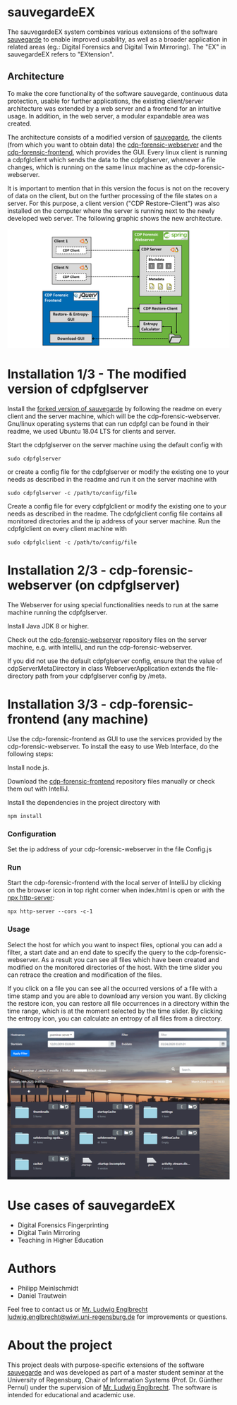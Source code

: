 # sauvegardeEX

The sauvegardeEX system combines various extensions of the software [sauvegarde](https://github.com/dupgit/sauvegarde)
to enable improved usability, as well as a broader application in related areas (eg.: Digital Forensics and Digital Twin Mirroring). The "EX" in sauvegardeEX refers to "EXtension".


## Architecture

To make the core functionality of the software sauvegarde, continuous data protection, usable for further applications,
the existing client/server architecture was extended by a web server and a frontend for an intuitive usage.
In addition, in the web server, a modular expandable area was created.

The architecture consists of a modified version of [sauvegarde](https://github.com/meinlschmidt/sauvegarde), the clients (from which you want to obtain data) the [cdp-forensic-webserver](https://github.com/meinlschmidt/cdp-forensic-webserver)
and the [cdp-forensic-frontend](https://github.com/danieltrtwn/cdp-forensic-frontend), which provides the GUI.
Every linux client is running a cdpfglclient which sends the data to the cdpfglserver, whenever a file changes,
which is running on the same linux machine as the cdp-forensic-webserver.

It is important to mention that in this version the focus is not on the recovery of data on the client, but on the further processing of the file states on a server. For this purpose, a client version ("CDP Restore-Client") was also installed on the computer where the server is running next to the newly developed web server. The following graphic shows the new architecture. 

![](https://github.com/meinlschmidt/cdp-forensic-webserver/raw/dabb7ede899235f7db47df657aa3562ccae37f72/architecture.png)




# Installation 1/3 - The modified version of cdpfglserver

Install the [forked version of sauvegarde](https://github.com/meinlschmidt/sauvegarde) by following the readme on every client and the server machine, which will be the cdp-forensic-webserver.
Gnu/linux operating systems that can run cdpfgl can be found in their readme, we used Ubuntu 18.04 LTS for clients and server.

Start the cdpfglserver on the server machine using the default config with
```
sudo cdpfglserver
```

or create a config file for the cdpfglserver or modify the existing one to your needs as described in the readme and run it on the server machine with
```
sudo cdpfglserver -c /path/to/config/file
```

Create a config file for every cdpfglclient or modify the existing one to your needs as described in the readme.
The cdpfglclient config file contains all monitored directories and the ip address of your server machine.
Run the cdpfglclient on every client machine with
```
sudo cdpfglclient -c /path/to/config/file
```

# Installation 2/3 - cdp-forensic-webserver (on cdpfglserver)

The Webserver for using special functionalities needs to run at the same machine running the cdpfglserver.

Install Java JDK 8 or higher.

Check out the [cdp-forensic-webserver](https://github.com/meinlschmidt/cdp-forensic-webserver) repository files on the server machine,
e.g. with IntelliJ, and run the cdp-forensic-webserver.

If you did not use the default cdpfglserver config, ensure that the value of cdpServerMetaDirectory in class WebserverApplication extends the file-directory path from your cdpfglserver config by /meta.

# Installation 3/3 - cdp-forensic-frontend (any machine)
Use the cdp-forensic-frontend as GUI to use the services provided by the cdp-forensic-webserver.
To install the easy to use Web Interface, do the following steps:

Install node.js.

Download the [cdp-forensic-frontend](https://github.com/danieltrtwn/cdp-forensic-frontend) repository files manually or check them out with IntelliJ.

Install the dependencies in the project directory with
```
npm install
```

### Configuration

Set the ip address of your cdp-forensic-webserver in the file Config.js

### Run

Start the cdp-forensic-frontend with the local server of IntelliJ by clicking on the browser icon in top right corner when index.html is open or with the [npx http-server](https://www.npmjs.com/package/http-server):
```
npx http-server --cors -c-1
```

### Usage

Select the host for which you want to inspect files, optional you can add a filter, a start date and an end date to specify the query to the cdp-forensic-webserver.
As a result you can see all files which have been created and modified on the monitored directories of the host.
With the time slider you can retrace the creation and modification of the files.

If you click on a file you can see all the occurred versions of a file with a time stamp and you are able to download any version you want.
By clicking the restore icon, you can restore all file occurrences in a directory within the time range, which is at the moment selected by the time slider.
By clicking the entropy icon, you can calculate an entropy of all files from a directory.
 
![](https://github.com/danieltrtwn/cdp-forensic-frontend/raw/master/images/screenshot.png)


# Use cases of sauvegardeEX

- Digital Forensics Fingerprinting
- Digital Twin Mirroring
- Teaching in Higher Education

# Authors

- Philipp Meinlschmidt
- Daniel Trautwein

Feel free to contact us or [Mr. Ludwig Englbrecht](https://www.researchgate.net/profile/Ludwig_Englbrecht) ludwig.englbrecht@wiwi.uni-regensburg.de for improvements or questions.

# About the project

This project deals with purpose-specific extensions of the software [sauvegarde](https://github.com/dupgit/sauvegarde)
and was developed as part of a master student seminar at the University of Regensburg, Chair of Information Systems (Prof. Dr. Günther Pernul) under the supervision of [Mr. Ludwig Englbrecht](https://www.researchgate.net/profile/Ludwig_Englbrecht). The software is intended for educational and academic use. 
